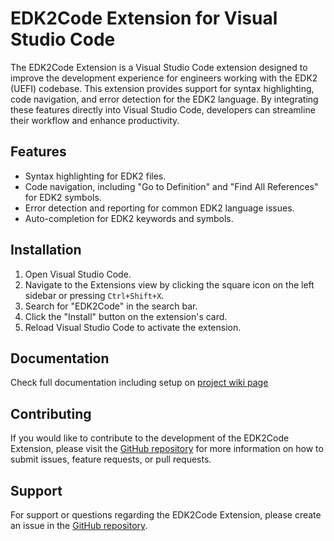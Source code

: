 # EDK2Code Extension for Visual Studio Code

The EDK2Code Extension is a Visual Studio Code extension designed to improve the development experience for engineers working with the EDK2 (UEFI) codebase. This extension provides support for syntax highlighting, code navigation, and error detection for the EDK2 language. By integrating these features directly into Visual Studio Code, developers can streamline their workflow and enhance productivity.

## Features

- Syntax highlighting for EDK2 files.
- Code navigation, including "Go to Definition" and "Find All References" for EDK2 symbols.
- Error detection and reporting for common EDK2 language issues.
- Auto-completion for EDK2 keywords and symbols.


## Installation

1. Open Visual Studio Code.
2. Navigate to the Extensions view by clicking the square icon on the left sidebar or pressing `Ctrl+Shift+X`.
3. Search for "EDK2Code" in the search bar.
4. Click the "Install" button on the extension's card.
5. Reload Visual Studio Code to activate the extension.

## Documentation

Check full documentation including setup on [project wiki page](https://github.com/intel/Edk2Code/wiki)


## Contributing

If you would like to contribute to the development of the EDK2Code Extension, please visit the [GitHub repository](https://github.com/intel/Edk2Code) for more information on how to submit issues, feature requests, or pull requests.


## Support

For support or questions regarding the EDK2Code Extension, please create an issue in the [GitHub repository](https://github.com/intel/Edk2Code/issues).